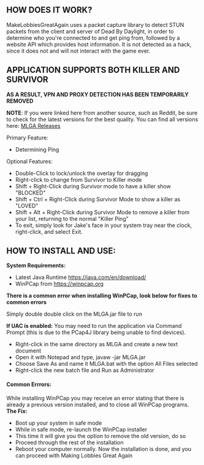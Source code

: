 ## HOW DOES IT WORK?
MakeLobbiesGreatAgain uses a packet capture library to detect STUN packets from the client and server of Dead By Daylight, in order to determine who you're connected to and get ping from, followed by a website API which provides host information.
It is not detected as a hack, since it does not and will not interact with the game ever.

## APPLICATION SUPPORTS BOTH KILLER AND SURVIVOR
**AS A RESULT, VPN AND PROXY DETECTION HAS BEEN TEMPORARILY REMOVED**

**NOTE**: If you were linked here from another source, such as Reddit, be sure to check for the latest versions for the best quality. You can find all versions here: [MLGA Releases](https://github.com/PsiLupan/MakeLobbiesGreatAgain/releases)

Primary Feature:
* Determining Ping

Optional Features: 
* Double-Click to lock/unlock the overlay for dragging
* Right-click to change from Survivor to Killer mode
* Shift + Right-Click during Survivor mode to have a killer show "BLOCKED"
* Shift + Ctrl + Right-Click during Survivor Mode to show a killer as "LOVED"
* Shift + Alt + Right-Click during Survivor Mode to remove a killer from your list, returning to the normal "Killer Ping"
* To exit, simply look for Jake's face in your system tray near the clock, right-click, and select Exit.

## HOW TO INSTALL AND USE:
**System Requirements:**
* Latest Java Runtime https://java.com/en/download/
* WinPCap from https://winpcap.org

**There is a common error when installing WinPCap, look below for fixes to common errors**

Simply double double click on the MLGA.jar file to run

**If UAC is enabled:** 
You may need to run the application via Command Prompt (this is due to the PCap4J library being unable to find devices).
* Right-click in the same directory as MLGA and create a new text document
* Open it with Notepad and type, javaw -jar MLGA.jar
* Choose Save As and name it MLGA.bat with the option All Files selected
* Right-click the new batch file and Run as Administrator

#### Common Errrors:
While installing WinPCap you may receive an error stating that there is already a previous version installed, and to close all WinPCap programs.
**The Fix:**
* Boot up your system in safe mode
* While in safe mode, re-launch the WinPCap installer
* This time it will give you the option to remove the old version, do so
* Proceed through the rest of the installation
* Reboot your computer normally. Now the installation is done, and you can proceed with Making Lobbies Great Again